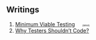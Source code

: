 ## Writings

<ol>
  
<li><div><a href=https://github.com/justcli/writings/wiki/Minimum-Viable-Testing>Minimum Viable Testing</a> 
  &nbsp;&nbsp;&nbsp; <span style="font-size:6px;">(latest)</span></div></li>
<li><div><a href=https://github.com/justcli/writings/blob/main/Why%20Testers%20Shouldn't%20Code.md>Why Testers Shouldn’t Code?</a></div></li>
  
</ol>
